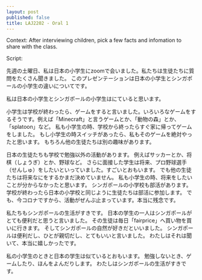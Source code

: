 ```yaml
---
layout: post
published: false
title: LAJ2202 - Oral 1
---
```

Context: After interviewing children, pick a few facts and infomation to share with the class.


Script:

先週の土曜日、私は日本の小学生にzoomで会いました。私たちは生徒たちに質問をたくさん聞きました。
このプレゼンテーションは日本の小学生とシンガポールの小学生の違いについてです。

私は日本の小学生とシンガポールの小学生はにていると思います。

小学生は学校が終わったら、ゲームをすると言いました。いろいろなゲームをするそうです。例えば「Minecraft」と言うゲームとか、「動物の森」とか、「splatoon」など。
私も小学生の時、学校から終ったらすぐ家に帰ってゲームをしました。
もし小学生の時スイッチがあったら、私もそのゲームを絶対やったと思います。
もちろん他の生徒たちは別の趣味があります。

日本の生徒たちも学校で勉強以外の活動があります。
例えばサッカーとか、将棋（しょうぎ）とか、野球など。
さらに面接した学生は将来、プロ野球選手（せんしゅ）をしたいといっていました。すごいとおもいます。
でも他の生徒たちは将来なにをするかまだ決めていません。
私も小学生の時、将来をしたいことが分からなかったと思います。
シンガポールの小学校も部活があります。
学校が終わったら日本の小学校と同じように生徒たちは部活に参加します。
でも、今コロナですから、活動がぜんぶ止まっています。本当に残念です。

私たちもシンガポールの生活がすきです。
日本の学生の一人はシンガポールがとても便利だと思うと言いました。
その生徒は毎日「fairprice」へ買い物を買いに行きます。
そしてシンガポールの自然が好きだといいました。
シンガポールは便利だし、ひとが親切だし、とてもいいと言いました。
わたしはそれは聞いて、本当に嬉しかったです。

私の小学生のときと日本の学生は似ているとおもいます。
勉強しないとき、ゲームしたり、ほんをよんだりします。
わたしはシンガポールの生活がすきです。


